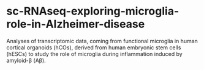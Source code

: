# sc-RNAseq-exploring-microglia-role-in-Alzheimer-disease
Analyses of transcriptomic data, coming from functional microglia in human cortical organoids (hCOs), derived from human embryonic stem cells (hESCs) to study the role of microglia during inflammation induced by amyloid-β (Aβ).
